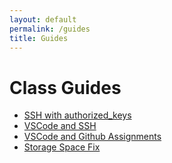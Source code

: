 ```yaml
---
layout: default
permalink: /guides
title: Guides
---
```


# Class Guides

* [SSH with authorized_keys](/guides/authorized_keys)
* [VSCode and SSH](/guides/vscode-ssh)
* [VSCode and Github Assignments](/guides/vscode-git)
* [Storage Space Fix](/guides/storage)






